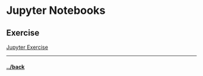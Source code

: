 # Jupyter Notebooks


## Exercise
[Jupyter  Exercise](./02.06.1/instructions.md)


---

#### [../back](./README.md)
